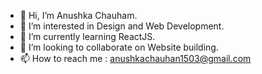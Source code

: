 - 👋 Hi, I’m Anushka Chauham.
- 👀 I’m interested in Design and Web Development.
- 🌱 I’m currently learning ReactJS.
- 💞️ I’m looking to collaborate on Website building.
- 📫 How to reach me : anushkachauhan1503@gmail.com

<!---
Anushka-28/Anushka-28 is a ✨ special ✨ repository because its `README.md` (this file) appears on your GitHub profile.
You can click the Preview link to take a look at your changes.
--->
